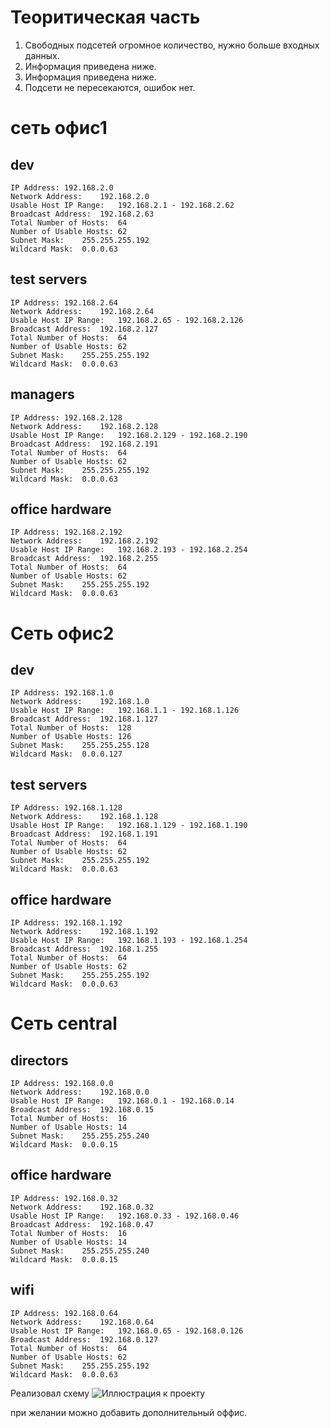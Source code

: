 # Теоритическая часть 

1. Свободных подсетей огромное количество, нужно больше входных данных.
2. Информация приведена ниже.
3. Информация приведена ниже.
4. Подсети не пересекаются, ошибок нет. 


# сеть офис1

## dev
```
IP Address:	192.168.2.0
Network Address:	192.168.2.0
Usable Host IP Range:	192.168.2.1 - 192.168.2.62
Broadcast Address:	192.168.2.63
Total Number of Hosts:	64
Number of Usable Hosts:	62
Subnet Mask:	255.255.255.192
Wildcard Mask:	0.0.0.63
```
## test servers
```
IP Address:	192.168.2.64
Network Address:	192.168.2.64
Usable Host IP Range:	192.168.2.65 - 192.168.2.126
Broadcast Address:	192.168.2.127
Total Number of Hosts:	64
Number of Usable Hosts:	62
Subnet Mask:	255.255.255.192
Wildcard Mask:	0.0.0.63
```
## managers
```
IP Address:	192.168.2.128
Network Address:	192.168.2.128
Usable Host IP Range:	192.168.2.129 - 192.168.2.190
Broadcast Address:	192.168.2.191
Total Number of Hosts:	64
Number of Usable Hosts:	62
Subnet Mask:	255.255.255.192
Wildcard Mask:	0.0.0.63
```
## office hardware
```
IP Address:	192.168.2.192
Network Address:	192.168.2.192
Usable Host IP Range:	192.168.2.193 - 192.168.2.254
Broadcast Address:	192.168.2.255
Total Number of Hosts:	64
Number of Usable Hosts:	62
Subnet Mask:	255.255.255.192
Wildcard Mask:	0.0.0.63
```
# Сеть офис2

## dev
```
IP Address:	192.168.1.0
Network Address:	192.168.1.0
Usable Host IP Range:	192.168.1.1 - 192.168.1.126
Broadcast Address:	192.168.1.127
Total Number of Hosts:	128
Number of Usable Hosts:	126
Subnet Mask:	255.255.255.128
Wildcard Mask:	0.0.0.127
```
## test servers
```
IP Address:	192.168.1.128
Network Address:	192.168.1.128
Usable Host IP Range:	192.168.1.129 - 192.168.1.190
Broadcast Address:	192.168.1.191
Total Number of Hosts:	64
Number of Usable Hosts:	62
Subnet Mask:	255.255.255.192
Wildcard Mask:	0.0.0.63
```
## office hardware
```
IP Address:	192.168.1.192
Network Address:	192.168.1.192
Usable Host IP Range:	192.168.1.193 - 192.168.1.254
Broadcast Address:	192.168.1.255
Total Number of Hosts:	64
Number of Usable Hosts:	62
Subnet Mask:	255.255.255.192
Wildcard Mask:	0.0.0.63
```

# Сеть central
## directors
```
IP Address:	192.168.0.0
Network Address:	192.168.0.0
Usable Host IP Range:	192.168.0.1 - 192.168.0.14
Broadcast Address:	192.168.0.15
Total Number of Hosts:	16
Number of Usable Hosts:	14
Subnet Mask:	255.255.255.240
Wildcard Mask:	0.0.0.15
```
## office hardware
```
IP Address:	192.168.0.32
Network Address:	192.168.0.32
Usable Host IP Range:	192.168.0.33 - 192.168.0.46
Broadcast Address:	192.168.0.47
Total Number of Hosts:	16
Number of Usable Hosts:	14
Subnet Mask:	255.255.255.240
Wildcard Mask:	0.0.0.15
```
## wifi
```
IP Address:	192.168.0.64
Network Address:	192.168.0.64
Usable Host IP Range:	192.168.0.65 - 192.168.0.126
Broadcast Address:	192.168.0.127
Total Number of Hosts:	64
Number of Usable Hosts:	62
Subnet Mask:	255.255.255.192
Wildcard Mask:	0.0.0.63
```

Реализовал схему
![Иллюстрация к проекту](https://github.com/asm1213/DZ_18/blob/main/net.jpg)

при желании можно добавить дополнительный оффис.
